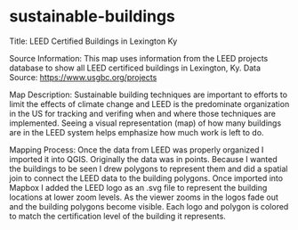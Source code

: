 # sustainable-buildings


Title: 
LEED Certified Buildings in Lexington Ky
  
Source Information:
 This map uses information from the LEED projects database to show all LEED certificed buildings in Lexington, Ky. 
 Data Source: https://www.usgbc.org/projects

Map Description:
  Sustainable building techniques are important to efforts to limit the effects of climate change and LEED is the predominate organization in the US for tracking and verifing when and where those techniques are implemented. Seeing a visual representation (map) of how many buildings are in the LEED system helps emphasize how much work is left to do.

Mapping Process:
  Once the data from LEED was properly organized I imported it into QGIS. Originally the data was in points. Because I wanted the buildings to be seen I drew polygons to represent them and did a spatial join to connect the LEED data to the building polygons.
  Once imported into Mapbox I added the LEED logo as an .svg file to represent the building locations at lower zoom levels. As the viewer zooms in the logos fade out and the building polygons become visible. Each logo and polygon is colored to match the certification level of the building it represents.
